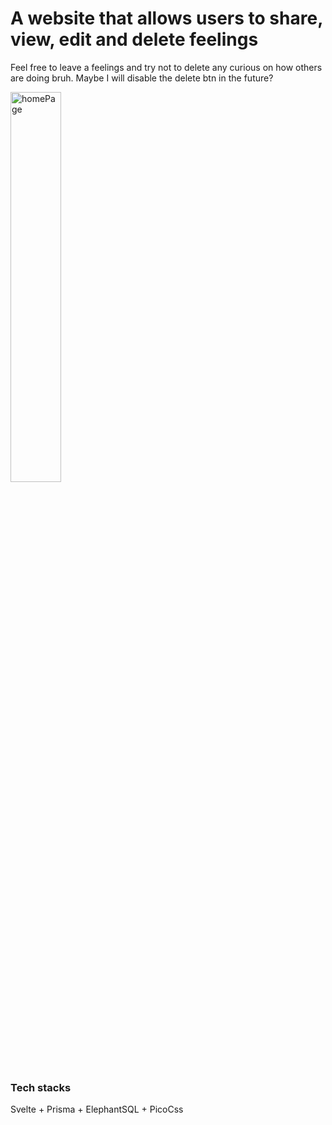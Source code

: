 # A website that allows users to share, view, edit and delete feelings
Feel free to leave a feelings and try not to delete any curious on how others are doing bruh.
Maybe I will disable the delete btn in the future?

<img width="40%"  alt="homePage" src="https://user-images.githubusercontent.com/112786129/236028324-17c5e36a-71f4-4fc4-8fc8-2be1804bee01.png">


<br>
<h3>Tech stacks</h3>
Svelte + Prisma + ElephantSQL + PicoCss

<br>

